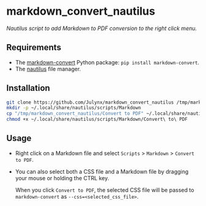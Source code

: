 # markdown_convert_nautilus

_Nautilus script to add Markdown to PDF conversion to the right click menu._

## Requirements

- The [markdown-convert](https://github.com/Julynx/markdown_convert) Python package: `pip install markdown-convert`.
- The [nautilus](https://packages.debian.org/bookworm/nautilus) file manager.

## Installation

```bash
git clone https://github.com/Julynx/markdown_convert_nautilus /tmp/markdown_convert_nautilus
mkdir -p ~/.local/share/nautilus/scripts/Markdown
cp "/tmp/markdown_convert_nautilus/Convert to PDF" ~/.local/share/nautilus/scripts/Markdown/Convert\ to\ PDF
chmod +x ~/.local/share/nautilus/scripts/Markdown/Convert\ to\ PDF
```

## Usage

- Right click on a Markdown file and select `Scripts` > `Markdown` > `Convert to PDF`.

- You can also select both a CSS file and a Markdown file by dragging your mouse or holding the CTRL key.
  
  When you click `Convert to PDF`, the selected CSS file will be passed to `markdown-convert` as `--css=<selected_css_file>`.

